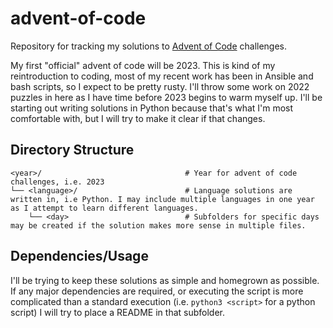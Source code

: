 # advent-of-code
Repository for tracking my solutions to [Advent of Code](https://adventofcode.com/) challenges. 

My first "official" advent of code will be 2023. This is kind of my reintroduction to coding, most of my recent work has been in Ansible and bash scripts, so I expect to be pretty rusty.
I'll throw some work on 2022 puzzles in here as I have time before 2023 begins to warm myself up. I'll be starting out writing solutions in Python because that's what I'm most comfortable with,
but I will try to make it clear if that changes.
## Directory Structure
``` shell
<year>/                                # Year for advent of code challenges, i.e. 2023 
└── <language>/                        # Language solutions are written in, i.e Python. I may include multiple languages in one year as I attempt to learn different languages.
    └── <day>                          # Subfolders for specific days may be created if the solution makes more sense in multiple files.
```

## Dependencies/Usage
I'll be trying to keep these solutions as simple and homegrown as possible. If any major dependencies are required, or executing the script is more complicated than a standard execution 
(i.e. `python3 <script>` for a python script) I will try to place a README in that subfolder.

